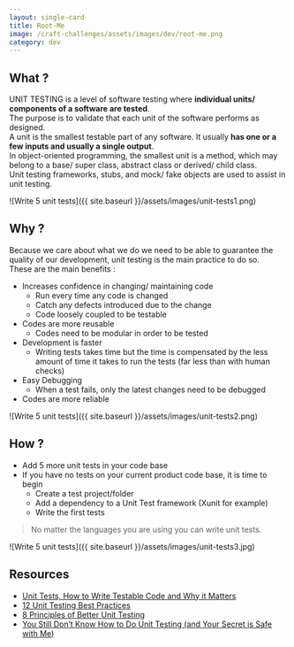 ```yaml
---
layout: single-card
title: Root-Me
image: /craft-challenges/assets/images/dev/root-me.png
category: dev
---
```


## What ?
UNIT TESTING is a level of software testing where **individual units/ components of a software are tested**.  
The purpose is to validate that each unit of the software performs as designed.  
A unit is the smallest testable part of any software. It usually **has one or a few inputs and usually a single output**.  
In object-oriented programming, the smallest unit is a method, which may belong to a base/ super class, abstract class or derived/ child class.  
Unit testing frameworks, stubs, and mock/ fake objects are used to assist in unit testing.

![Write 5 unit tests]({{ site.baseurl }}/assets/images/unit-tests1.png)  

## Why ?
Because we care about what we do we need to be able to guarantee the quality of our development, unit testing is the main practice to do so.  
These are the main benefits :
* Increases confidence in changing/ maintaining code
    * Run every time any code is changed
	* Catch any defects introduced due to the change
	* Code loosely coupled to be testable
* Codes are more reusable
    * Codes need to be modular in order to be tested
* Development is faster
    * Writing tests takes time but the time is compensated by the less amount of time it takes to run the tests (far less than with human checks)
* Easy Debugging
    * When a test fails, only the latest changes need to be debugged
* Codes are more reliable

![Write 5 unit tests]({{ site.baseurl }}/assets/images/unit-tests2.png)  

## How ?
* Add 5 more unit tests in your code base
* If you have no tests on your current product code base, it is time to begin
    * Create a test project/folder
    * Add a dependency to a Unit Test framework (Xunit for example)
    * Write the first tests

> No matter the languages you are using you can write unit tests.

![Write 5 unit tests]({{ site.baseurl }}/assets/images/unit-tests3.jpg)  

## Resources
* [Unit Tests, How to Write Testable Code and Why it Matters](https://www.toptal.com/qa/how-to-write-testable-code-and-why-it-matters)
* [12 Unit Testing Best Practices](http://www.sw-engineering-candies.com/blog-1/unit-testing-best-practices)
* [8 Principles of Better Unit Testing](https://esj.com/articles/2012/09/24/better-unit-testing.aspx)
* [You Still Don’t Know How to Do Unit Testing (and Your Secret is Safe with Me)](https://stackify.com/unit-testing-basics-best-practices/)
